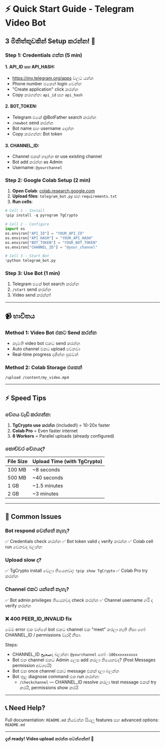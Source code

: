 # ⚡ Quick Start Guide - Telegram Video Bot

## 3 මිනිත්තුවකින් Setup කරන්න! 🚀

### Step 1: Credentials ගන්න (5 min)

#### 1. API_ID සහ API_HASH:
- https://my.telegram.org/apps වලට යන්න
- Phone number එකෙන් login වෙන්න
- "Create application" click කරන්න
- Copy කරගන්න: `api_id` සහ `api_hash`

#### 2. BOT_TOKEN:
- Telegram එකේ @BotFather search කරන්න
- `/newbot` send කරන්න
- Bot name සහ username දෙන්න
- Copy කරගන්න: Bot token

#### 3. CHANNEL_ID:
- Channel එකක් හදන්න or use existing channel
- Bot add කරන්න as Admin
- Username: `@yourchannel`

### Step 2: Google Colab Setup (2 min)

1. **Open Colab**: [colab.research.google.com](https://colab.research.google.com)
2. **Upload files**: `telegram_bot.py` සහ `requirements.txt`
3. **Run cells**:

```python
# Cell 1 - Install
!pip install -q pyrogram TgCrypto

# Cell 2 - Configure
import os
os.environ["API_ID"] = "YOUR_API_ID"
os.environ["API_HASH"] = "YOUR_API_HASH"
os.environ["BOT_TOKEN"] = "YOUR_BOT_TOKEN"
os.environ["CHANNEL_ID"] = "@your_channel"

# Cell 3 - Start Bot
!python telegram_bot.py
```

### Step 3: Use Bot (1 min)

1. Telegram එකේ bot search කරන්න
2. `/start` send කරන්න
3. Video send කරන්න!

---

## 📹 භාවිතය

### Method 1: Video Bot එකට Send කරන්න
- කැමති video bot එකට send කරන්න
- Auto channel එකට upload වෙනවා
- Real-time progress දකින්න පුළුවන්

### Method 2: Colab Storage එකෙන්
```
/upload /content/my_video.mp4
```

---

## ⚡ Speed Tips

### වේගය වැඩි කරගන්න:

1. **TgCrypto use කරන්න** (included!) = 10-20x faster
2. **Colab Pro** = Even faster internet
3. **8 Workers** = Parallel uploads (already configured)

### කොච්චර වේගයද?

| File Size | Upload Time (with TgCrypto) |
|-----------|---------------------------|
| 100 MB    | ~8 seconds                |
| 500 MB    | ~40 seconds               |
| 1 GB      | ~1.5 minutes              |
| 2 GB      | ~3 minutes                |

---

## 🔧 Common Issues

### Bot respond වෙන්නේ නැහැ?
✅ Credentials check කරන්න
✅ Bot token valid ද verify කරන්න
✅ Colab cell run වෙනවද බලන්න

### Upload slow ද?
✅ TgCrypto install වෙලා තියෙනවද: `!pip show TgCrypto`
✅ Colab Pro try කරන්න

### Channel එකට යන්නේ නැහැ?
✅ Bot admin privileges තියෙනවද check කරන්න
✅ Channel username හරි ද verify කරන්න

### ❌ 400 PEER_ID_INVALID fix
මෙම error එක එන්නේ bot එකට channel එක "meet" කරලා නැති නිසා හෝ CHANNEL_ID / permissions වැරදි නිසා.

Steps:
- CHANNEL_ID صحیحද බලන්න: `@yourchannel` හෝ `-100xxxxxxxxxx`
- Bot එක channel එකට Admin ලෙස add කරලා තියෙනවද? (Post Messages permission අවශ්‍යයි)
- Bot එක once channel එකට message එකක් දාලා බලන්න
- Bot තුළ diagnose command එක run කරන්න:
	- `/checkchannel` — CHANNEL_ID resolve කරලා test message එකක් try කරයි, permissions show කරයි

---

## 📞 Need Help?

Full documentation: `README.md` කියවන්න
සියලු features සහ advanced options: `README.md`

---

**දැන් ready! Video upload කරන්න පටන්ගන්න! 🎉**
